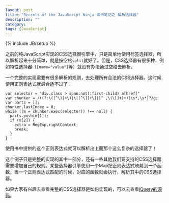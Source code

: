 ```yaml
---
layout: post
title: "Secrets of the JavaScript Ninja 读书笔记之 解析选择器"
description: ""
category: 
tags: [JavaScript]
---
```

{% include JB/setup %}

之前的纯JavaScript实现的CSS选择器引擎中，只是简单地使用标签选择器，所以解析起来十分简单，就是按空格`split`就好了。但是，CSS选择器有很多种，例如特性选择器（`[name="value"]`等）就没有办法通过空格去解析。

一个完整的实现需要有很多解析的规则，去处理所有合法的CSS选择器。这时候使用正则表达式就最合适不过了：

    var selector = "div.class > span:not(:first-child) a[href]"
    var chunker = /((?:\([^\)]+\)|\[[^\]]+\]|[^ ,\(\[]+)+)(\s*,\s*)?/g;
    var parts = [];
    chunker.lastIndex = 0;                        
    while ((m = chunker.exec(selector)) !== null) {     
      parts.push(m[1]);
      if (m[2]) {                         
        extra = RegExp.rightContext;
        break;
      }
    }

使用书中提供的这个正则表达式就可以解析出上面那个这么复杂的选择器了！

这个例子只是完整的实现的其中一部分，还有一些其他我们要支持的CSS选择器需要增加自己的规则。某些选择器引擎使用一个Map把正则表达式映射到一个函数，当一个正则表达式匹配的时候，对应的函数就会执行，解析其中的CSS选择器。

如果大家有兴趣去查看完整的CSS选择器是如何实现的，可以去查看[jQuery的源码](https://github.com/jquery/jquery)。
